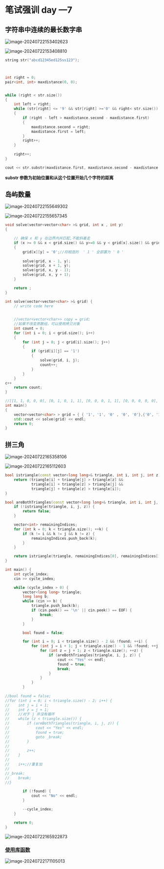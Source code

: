 # 笔试强训 day —7

## 字符串中连续的最长数字串

![image-20240722153402623](picture/image-20240722153402623.png)

![image-20240722153408810](picture/image-20240722153408810.png)

```C++
string str("abcd12345ed125ss123");



int right = 0;
pair<int, int> maxdistance(0, 0);


while (right < str.size())
{
	int left = right;
	while (str[right] <= '9' && str[right] >='0' && right< str.size())
	{
		if (right - left > maxdistance.second - maxdistance.first)
		{
			maxdistance.second = right;
			maxdistance.first = left;
		}
		right++;
	}
	
	right++;
}

cout << str.substr(maxdistance.first, maxdistance.second - maxdistance.first + 1);
```

**substr 参数为初始位置和从这个位置开始几个字符的距离**

## 岛屿数量

![image-20240722155649302](picture/image-20240722155649302.png)

![image-20240722155657345](picture/image-20240722155657345.png)

```c++
void solve(vector<vector<char> >& grid, int x , int y)
{

    // 确保 x 和 y 在边界内并匹配,不能斜着走
    if (x >= 0 && x < grid.size() && y>=0 && y < grid[x].size() && grid[x][y] == '1')
    {
        grid[x][y] = '0';//将相连的  ' 1 ' 全部置为 ' 0 '
        
        solve(grid, x - 1, y);
        solve(grid, x + 1, y);
        solve(grid, x, y - 1);
        solve(grid, x, y + 1);
    }

    return ;
}

int solve(vector<vector<char> >& grid) {
    // write code here
 

    //vector<vector<char>> copy = grid;
    //如果不改变原数组，可以使用拷贝对象
    int count = 0;
    for (int i = 0; i < grid.size(); i++)
    {
        for (int j = 0; j < grid[i].size(); j++)
        {
            if (grid[i][j] == '1')
            {
                solve(grid, i, j);
                count++;
            }
        }
    }
c++
    return count;
}

//[[1, 1, 0, 0, 0], [0, 1, 0, 1, 1], [0, 0, 0, 1, 1], [0, 0, 0, 0, 0], [0, 0, 1, 1, 1]]
int main()
{
    vector<vector<char> > grid = { { '1', '1', '0' , '0', '0'},{'0', '1','0', '1', '1'},{'0', '0', '0', '1', '1' },{'0' , '0', '0','0', '0'},{'0', '0', '1', '1', '1'} };
    std::cout << solve(grid) << endl;
    return 0;
}
```

## 拼三角

![image-20240722165358106](picture/image-20240722165358106.png)

![image-20240722165112603](picture/image-20240722165112603.png)

```C++
bool istriangle(const vector<long long>& triangle, int i, int j, int z) {
    return (triangle[i] + triangle[j] > triangle[z] &&
            triangle[i] + triangle[z] > triangle[j] &&
            triangle[j] + triangle[z] > triangle[i]);
}

bool areBothTriangles(const vector<long long>& triangle, int i, int j, int z) {
    if (!istriangle(triangle, i, j, z)) {
        return false;
    }

    vector<int> remainingIndices;
    for (int k = 0; k < triangle.size(); ++k) {
        if (k != i && k != j && k != z) {
            remainingIndices.push_back(k);
        }
    }

    return istriangle(triangle, remainingIndices[0], remainingIndices[1], remainingIndices[2]);
}

int main() {
    int cycle_index;
    cin >> cycle_index;

    while (cycle_index > 0) {
        vector<long long> triangle;
        long long b;
        while (cin >> b) {
            triangle.push_back(b);
            if (cin.peek() == '\n' || cin.peek() == EOF) {
                break;
            }
        }

        bool found = false;

        for (int i = 0; i < triangle.size() - 2 && !found; ++i) {
            for (int j = i + 1; j < triangle.size() - 1 && !found; ++j) {
                for (int z = j + 1; z < triangle.size(); ++z) {
                    if (areBothTriangles(triangle, i, j, z)) {
                        cout << "Yes" << endl;
                        found = true;
                        break;
                    }
                }
            }
        }
        
//bool found = false;
//for (int i = 0; i < triangle.size() - 2; i++) {
//    int j = i + 1;
//    int z = j + 1;
//    //对于 j 并没有循环
//    while (z < triangle.size()) {
//        if (areBothTriangles(triangle, i, j, z)) {
//            cout << "Yes" << endl;
//            found = true;
//            goto _break;
//        }
//
//        z++;
//    }
//
//    i++;//重复加
//
//_break:
//    break;
//}

        if (!found) {
            cout << "No" << endl;
        }

        --cycle_index;
    }

    return 0;
}
```

![image-20240722165922873](picture/image-20240722165922873.png)

### [**使用库函数 <algorithm>**]()

![image-20240722171105013](picture/image-20240722171105013.png)